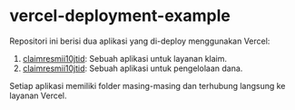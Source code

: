  # vercel-deployment-example

Repositori ini berisi dua aplikasi yang di-deploy menggunakan Vercel:

1. [claimresmii10jtid](https://claimresmii10jtid.vercel.app): Sebuah aplikasi untuk layanan klaim.
2. [claimresmii10jtid](https://claimresmii10jtid.vercel.app): Sebuah aplikasi untuk pengelolaan dana.

Setiap aplikasi memiliki folder masing-masing dan terhubung langsung ke layanan Vercel.

